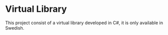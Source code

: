 # Virtual Library
This project consist of a virtual library developed in C#, it is only available in Swedish.
